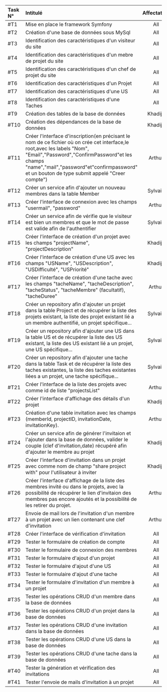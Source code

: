 | Task N°    | Intitulé                 | Affectation |  Status  |
|:-----------|:-------------------------|:-----------:|:--------:|
|#T1|Mise en place le framework Symfony|All|Done|
|#T2|Création d'une base de données sous MySql|All|Done|
|#T3|Identification des caractéristiques d'un visiteur du site|All|Done|
|#T4|Identification des caractéristiques d'un mebre de projet du site|All|Done|
|#T5|Identification des caractéristiques d'un chef de projet du site|All|Done|
|#T6|Identification des caractéristiques d'un Projet|All|Done|
|#T7|Identification des caractéristiques d'une US|All|Done|
|#T8|Identification des caractéristiques d'une Taches|All|Done|
|#T9|Création des tables de la base de données|Khadija|ToDo|
|#T10|Création des dépendances de la base de données|Khadija|ToDo|
|#T11|Créer l'interface d'inscription(en précisant le nom de ce fichier où on crée cet interface,le root,avec les labels "Nom", "Email","Password","ConfirmPassword"et les champs "name","mail","password"et"confirmpassword" et un bouton de type submit appelé "Creer compte")|Arthur|ToDo|
|#T12|Créer un service afin d'ajouter un nouveau membres dans la table Member|Sylvain|ToDo|
|#T13|Créer l'interface de connexion avec les  champs "usermail", "password"|Arthur|ToDo|
|#T14|Créer un service afin de vérifie que le visiteur est bien un membres et que le mot de passe est valide afin de l'authentifier|Sylvain|ToDo|
|#T15|Créer l'interface de création d'un projet avec les champs "projectName", "projectDescription"|Khadija|ToDo|
|#T16|Créer l'interface de création d'une US avec les champs "USName", "USDescription", "USDifficulté", "USPriorité"|Khadija|ToDo|
|#T17|Créer l'interface de création d'une tache avec les champs "tacheName", "tacheDescription", "tacheStatus", "tacheMembre" (facultatif), "tacheDuree"|Arthur|ToDo|
|#T18|Créer un repository afin d'ajouter un projet dans la table Project et de récupérer la liste des projets existant, la liste des projet existant lié a un membre authentifié, un projet spécifique...|Sylvain|ToDo|
|#T19|Créer un repository afin d'ajouter une US dans la table US et de récupérer la liste des US existant, la liste des US existant lié a un projet, une US spécifique...|Sylvain|ToDo|
|#T20|Créer un repository afin d'ajouter une tache dans la table Task et de récupérer la liste des taches existantes, la liste des taches existantes liées a un projet, une tache spécifique...|Sylvain|ToDo|
|#T21|Créer l'interface de la liste des projets avec comme id de liste "projectsList"|Arthur|ToDo|
|#T22|Créer l'interface d'affichage des détails d'un projet|Khadija|ToDo|
|#T23|Création d'une table invitation avec les champs (memberId, projectID, invitationDate, invitationKey).|Arthur|ToDo|
|#T24|Créer un service afin de générer l'invitaion et l'ajouter dans la base de données, valider le couple  (clef d'invitation,date) récupéré afin d'ajouter le membre au projet|Khadija|ToDo|
|#T25|Créer l'interface d'invitation dans un projet avec comme nom de champ "share project with" pour l'utilisateur à inviter|Khadija|ToDo
|#T26|Créer l'interface d'affichage de la liste des membres invité ou dans le projets, avec la possibilité de récupérer le lien d'invitaion des membres pas encore ajoutés et la possibilité de les retirer du projet.|Arthur|ToDo|
|#T27|Envoie de mail lors de l'invitation d'un membre à un projet avec un lien contenant une clef d'invitation|Arthur|ToDo|
|#T28|Créer l'interface de vérification d'invitation|All|ToDo|
|#T29|Tester le formulaire de création de compte|All|ToDo|
|#T30|Tester le formulaire de connexion des membres|All|ToDo|
|#T31|Tester le formulaire d'ajout d'un projet|All|ToDo|
|#T32|Tester le formulaire d'ajout d'une US|All|ToDo|
|#T33|Tester le formulaire d'ajout d'une tache|All|ToDo|
|#T34|Tester le formulaire d'invitation d'un membre à un projet|All|ToDo|
|#T35|Tester les opérations CRUD d'un membre dans la base de données|All|ToDo|
|#T36|Tester les opérations CRUD d'un projet dans la base de données|All|ToDo|
|#T37|Tester les opérations CRUD d'une invitation dans la base de données|All|ToDo|
|#T38|Tester les opérations CRUD d'une US dans la base de données|All|ToDo|
|#T39|Tester les opérations CRUD d'une tache dans la base de données|All|ToDo|
|#T40|Tester la génération et vérification des invitations|All|ToDo|
|#T41|Tester l'envoie de mails d'invitation à un projet|All|ToDo|